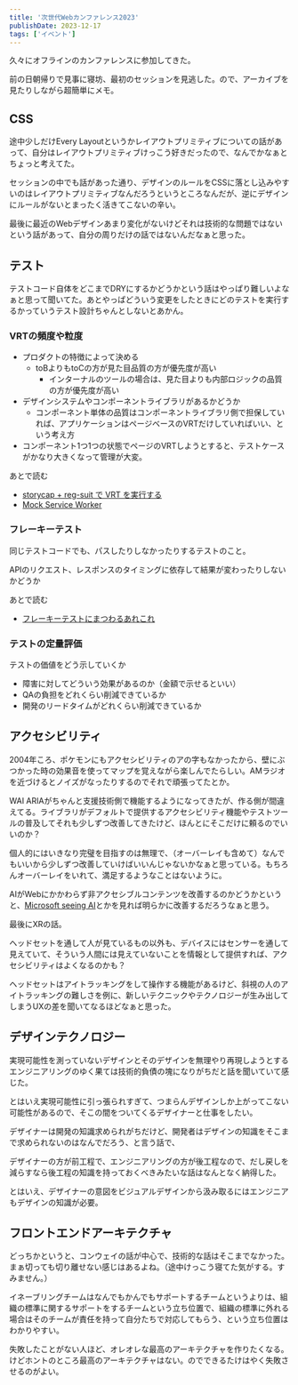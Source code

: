 ```yaml
---
title: '次世代Webカンファレンス2023'
publishDate: 2023-12-17
tags: ['イベント']
---
```


久々にオフラインのカンファレンスに参加してきた。

前の日朝帰りで見事に寝坊、最初のセッションを見逃した。ので、アーカイブを見たりしながら超簡単にメモ。

## CSS

途中少しだけEvery Layoutというかレイアウトプリミティブについての話があって、自分はレイアウトプリミティブけっこう好きだったので、なんでかなぁとちょっと考えてた。

セッションの中でも話があった通り、デザインのルールをCSSに落とし込みやすいのはレイアウトプリミティブなんだろうというところなんだが、逆にデザインにルールがないとまったく活きてこないの辛い。

最後に最近のWebデザインあまり変化がないけどそれは技術的な問題ではないという話があって、自分の周りだけの話ではないんだなぁと思った。

## テスト

テストコード自体をどこまでDRYにするかどうかという話はやっぱり難しいよなぁと思って聞いてた。あとやっぱどういう変更をしたときにどのテストを実行するかっていうテスト設計ちゃんとしないとあかん。

### VRTの頻度や粒度

*   プロダクトの特徴によって決める
    *   toBよりもtoCの方が見た目品質の方が優先度が高い
        *   インターナルのツールの場合は、見た目よりも内部ロジックの品質の方が優先度が高い
*   デザインシステムやコンポーネントライブラリがあるかどうか
    *   コンポーネント単体の品質はコンポーネントライブラリ側で担保していれば、アプリケーションはページベースのVRTだけしていればいい、という考え方
*   コンポーネント1つ1つの状態でページのVRTしようとすると、テストケースがかなり大きくなって管理が大変。

あとで読む

*   [storycap + reg-suit で VRT を実行する](https://zenn.dev/castingone_dev/articles/2f3bfe9712c621)
*   [Mock Service Worker](https://storybook.js.org/addons/msw-storybook-addon)

### フレーキーテスト

同じテストコードでも、パスしたりしなかったりするテストのこと。

APIのリクエスト、レスポンスのタイミングに依存して結果が変わったりしないかどうか

あとで読む

*   [フレーキーテストにまつわるあれこれ](https://qiita.com/seigot/items/bec2c934b762a2f50821)

### テストの定量評価

テストの価値をどう示していくか

*   障害に対してどういう効果があるのか（金額で示せるといい）
*   QAの負担をどれくらい削減できているか
*   開発のリードタイムがどれくらい削減できているか

## アクセシビリティ

2004年ころ、ポケモンにもアクセシビリティのアの字もなかったから、壁にぶつかった時の効果音を使ってマップを覚えながら楽しんでたらしい。AMラジオを近づけるとノイズがなったりするのでそれで頑張ってたとか。

WAI ARIAがちゃんと支援技術側で機能するようになってきたが、作る側が間違えてる。ライブラリがデフォルトで提供するアクセシビリティ機能やテストツールの普及してそれも少しずつ改善してきたけど、ほんとにそこだけに頼るのでいいのか？

個人的にはいきなり完璧を目指すのは無理で、（オーバーレイも含めて）なんでもいいから少しずつ改善していけばいいんじゃないかなぁと思っている。もちろんオーバーレイをいれて、満足するようなことはないように。

AIがWebにかかわらず非アクセシブルコンテンツを改善するのかどうかというと、[Microsoft seeing AI](https://www.microsoft.com/ja-jp/ai/seeing-ai)とかを見れば明らかに改善するだろうなぁと思う。

最後にXRの話。

ヘッドセットを通して人が見ているもの以外も、デバイスにはセンサーを通して見えていて、そういう人間には見えていないことを情報として提供すれば、アクセシビリティはよくなるのかも？

ヘッドセットはアイトラッキングをして操作する機能があるけど、斜視の人のアイトラッキングの難しさを例に、新しいテクニックやテクノロジーが生み出してしまうUXの差を聞いてなるほどなぁと思った。

## デザインテクノロジー

実現可能性を測っていないデザインとそのデザインを無理やり再現しようとするエンジニアリングのゆく果ては技術的負債の塊になりがちだと話を聞いていて感じた。

とはいえ実現可能性に引っ張られすぎて、つまらんデザインしか上がってこない可能性があるので、そこの間をついてくるデザイナーと仕事をしたい。

デザイナーは開発の知識求められがちだけど、開発者はデザインの知識をそこまで求められないのはなんでだろう、と言う話で、

デザイナーの方が前工程で、エンジニアリングの方が後工程なので、だし戻しを減らすなら後工程の知識を持っておくべきみたいな話はなんとなく納得した。

とはいえ、デザイナーの意図をビジュアルデザインから汲み取るにはエンジニアもデザインの知識が必要。

## フロントエンドアーキテクチャ

どっちかというと、コンウェイの話が中心で、技術的な話はそこまでなかった。まぁ切っても切り離せない感じはあるよね。（途中けっこう寝てた気がする。すみません。）

イネーブリングチームはなんでもかんでもサポートするチームというよりは、組織の標準に関するサポートをするチームという立ち位置で、組織の標準に外れる場合はそのチームが責任を持って自分たちで対応してもらう、という立ち位置はわかりやすい。

失敗したことがない人ほど、オレオレな最高のアーキテクチャを作りたくなる。けどホントのところ最高のアーキテクチャはない。のでできるたけはやく失敗させるのがよい。

